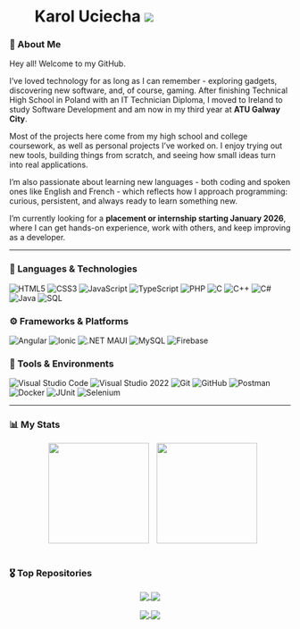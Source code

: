 # <img src="https://upload.wikimedia.org/wikipedia/en/1/12/Flag_of_Poland.svg" height="16"/>  <img src="https://upload.wikimedia.org/wikipedia/commons/4/45/Flag_of_Ireland.svg" height="16"/> **Karol Uciecha** <img src="https://img.shields.io/badge/Code%20Author-Student%2FDeveloper%2FCreator-24292f?style=flat&logoColor=white">


### 👋 About Me  

Hey all! Welcome to my GitHub.  

I’ve loved technology for as long as I can remember - exploring gadgets, discovering new software, and, of course, gaming. After finishing Technical High School in Poland with an IT Technician Diploma, I moved to Ireland to study Software Development and am now in my third year at **ATU Galway City**.  

Most of the projects here come from my high school and college coursework, as well as personal projects I’ve worked on. I enjoy trying out new tools, building things from scratch, and seeing how small ideas turn into real applications.  

I’m also passionate about learning new languages - both coding and spoken ones like English and French - which reflects how I approach programming: curious, persistent, and always ready to learn something new.  

I’m currently looking for a **placement or internship starting January 2026**, where I can get hands-on experience, work with others, and keep improving as a developer.

---
### 🧩 Languages & Technologies  
![HTML5](https://img.shields.io/badge/HTML5-E34F26?logo=html5&logoColor=white)
![CSS3](https://img.shields.io/badge/CSS3-1572B6?logo=css3&logoColor=white)
![JavaScript](https://img.shields.io/badge/JavaScript-F7DF1E?logo=javascript&logoColor=black)
![TypeScript](https://img.shields.io/badge/TypeScript-3178C6?logo=typescript&logoColor=white)
![PHP](https://img.shields.io/badge/PHP-777BB4?logo=php&logoColor=white)
![C](https://img.shields.io/badge/C-A8B9CC?logo=c&logoColor=white)
![C++](https://img.shields.io/badge/C++-00599C?logo=cplusplus&logoColor=white)
![C#](https://img.shields.io/badge/C%23-239120?logo=csharp&logoColor=white)
![Java](https://img.shields.io/badge/Java-007396?logo=java&logoColor=white)
![SQL](https://img.shields.io/badge/SQL-336791?logo=postgresql&logoColor=white)

### ⚙️ Frameworks & Platforms  
![Angular](https://img.shields.io/badge/Angular-DD0031?logo=angular&logoColor=white)
![Ionic](https://img.shields.io/badge/Ionic-3880FF?logo=ionic&logoColor=white)
![.NET MAUI](https://img.shields.io/badge/.NET%20MAUI-512BD4?logo=dotnet&logoColor=white)
![MySQL](https://img.shields.io/badge/MySQL-4479A1?logo=mysql&logoColor=white)
![Firebase](https://img.shields.io/badge/Firebase-FFCA28?logo=firebase&logoColor=black)

### 🧰 Tools & Environments  
![Visual Studio Code](https://img.shields.io/badge/VS%20Code-007ACC?logo=visualstudiocode&logoColor=white)
![Visual Studio 2022](https://img.shields.io/badge/Visual%20Studio-5C2D91?logo=visualstudio&logoColor=white)
![Git](https://img.shields.io/badge/Git-F05032?logo=git&logoColor=white)
![GitHub](https://img.shields.io/badge/GitHub-181717?logo=github&logoColor=white)
![Postman](https://img.shields.io/badge/Postman-FF6C37?logo=postman&logoColor=white)
![Docker](https://img.shields.io/badge/Docker-2496ED?logo=docker&logoColor=white)
![JUnit](https://img.shields.io/badge/JUnit-25A162?logo=junit5&logoColor=white)
![Selenium](https://img.shields.io/badge/Selenium-43B02A?logo=selenium&logoColor=white)

---

### 📊 My Stats

<p align="center">
  <img height="180em" src="https://github-readme-stats.vercel.app/api?username=karoluciecha&show_icons=true&rank_icon=github&theme=neon" hspace="10" />
  <img height="180em" src="https://github-readme-stats.vercel.app/api/top-langs/?username=karoluciecha&layout=compact&theme=neon" />
</p>

#

### 🎖️ Top Repositories

<p align="center">
      <a href="https://github.com/karoluciecha/java-college-coursework">
      <img align="center" src="https://github-readme-stats.vercel.app/api/pin/?username=karoluciecha&repo=java-college-coursework&theme=neon" />
   </a>
   <a href="https://github.com/karoluciecha/dotnet-maui-college-coursework">
      <img align="center" src="https://github-readme-stats.vercel.app/api/pin/?username=karoluciecha&repo=dotnet-maui-college-coursework&theme=neon" />
   </a>
</p>

<p align="center">
   <a href="https://github.com/karoluciecha/cpp-highschool-coursework">
      <img align="center" src="https://github-readme-stats.vercel.app/api/pin/?username=karoluciecha&repo=cpp-highschool-coursework&theme=neon" />
   </a>
   <a href="https://github.com/karoluciecha/web-highschool-coursework">
      <img align="center" src="https://github-readme-stats.vercel.app/api/pin/?username=karoluciecha&repo=web-highschool-coursework&theme=neon" />
   </a>
</p>

